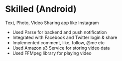 # Skilled (Android)

Text, Photo, Video Sharing app like Instagram

* Used Parse for backend and push notification
* Integrated with Facebook and Twitter login & share
* Implemented comment, like, follow, @me etc
* Used Amazon s3 Service for storing video data
* Used FFMpeg library for playing video 